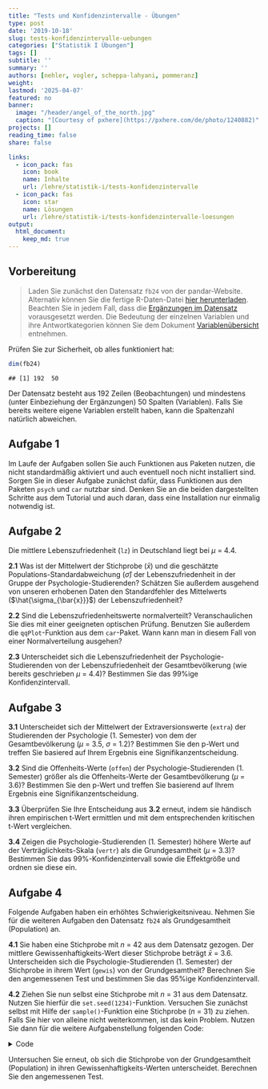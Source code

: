 ```yaml
---
title: "Tests und Konfidenzintervalle - Übungen" 
type: post
date: '2019-10-18' 
slug: tests-konfidenzintervalle-uebungen
categories: ["Statistik I Übungen"] 
tags: [] 
subtitle: ''
summary: '' 
authors: [nehler, vogler, scheppa-lahyani, pommeranz] 
weight: 
lastmod: '2025-04-07'
featured: no
banner:
  image: "/header/angel_of_the_north.jpg"
  caption: "[Courtesy of pxhere](https://pxhere.com/de/photo/1240882)"
projects: []
reading_time: false
share: false

links:
  - icon_pack: fas
    icon: book
    name: Inhalte
    url: /lehre/statistik-i/tests-konfidenzintervalle 
  - icon_pack: fas
    icon: star
    name: Lösungen
    url: /lehre/statistik-i/tests-konfidenzintervalle-loesungen
output:
  html_document:
    keep_md: true
---
```





## Vorbereitung 



> Laden Sie zunächst den Datensatz `fb24` von der pandar-Website. Alternativ können Sie die fertige R-Daten-Datei [<i class="fas fa-download"></i> hier herunterladen](/daten/fb24.rda). Beachten Sie in jedem Fall, dass die [Ergänzungen im Datensatz](/lehre/statistik-i/tests-konfidenzintervalle/#prep) vorausgesetzt werden. Die Bedeutung der einzelnen Variablen und ihre Antwortkategorien können Sie dem Dokument [Variablenübersicht](/lehre/statistik-i/variablen.pdf) entnehmen.

Prüfen Sie zur Sicherheit, ob alles funktioniert hat: 


``` r
dim(fb24)
```

```
## [1] 192  50
```

Der Datensatz besteht aus 192 Zeilen (Beobachtungen) und mindestens (unter Einbeziehung der Ergänzungen) 50 Spalten (Variablen). Falls Sie bereits weitere eigene Variablen erstellt haben, kann die Spaltenzahl natürlich abweichen.


## Aufgabe 1

Im Laufe der Aufgaben sollen Sie auch Funktionen aus Paketen nutzen, die nicht standardmäßig aktiviert und auch eventuell noch nicht installiert sind. Sorgen Sie in dieser Aufgabe zunächst dafür, dass Funktionen aus den Paketen `psych` und `car` nutzbar sind. Denken Sie an die beiden dargestellten Schritte aus dem Tutorial und auch daran, dass eine Installation nur einmalig notwendig ist. 

## Aufgabe 2

Die mittlere Lebenszufriedenheit (`lz`) in Deutschland liegt bei $\mu$ = 4.4.

**2.1** Was ist der Mittelwert der Stichprobe ($\bar{x}$) und die geschätzte Populations-Standardabweichung ($\hat\sigma$) der Lebenszufriedenheit in der Gruppe der Psychologie-Studierenden? Schätzen Sie außerdem ausgehend von unseren erhobenen Daten den Standardfehler des Mittelwerts ($\hat{\sigma_{\bar{x}}}$) der Lebenszufriedenheit?

**2.2** Sind die Lebenszufriedenheitswerte normalverteilt? Veranschaulichen Sie dies mit einer geeigneten optischen Prüfung. Benutzen Sie außerdem die `qqPlot`-Funktion aus dem `car`-Paket. Wann kann man in diesem Fall von einer Normalverteilung ausgehen?

**2.3** Unterscheidet sich die Lebenszufriedenheit der Psychologie-Studierenden von der Lebenszufriedenheit der Gesamtbevölkerung (wie bereits geschrieben $\mu$ = 4.4)? Bestimmen Sie das 99%ige Konfidenzintervall.


## Aufgabe 3

**3.1** Unterscheidet sich der Mittelwert der Extraversionswerte (`extra`) der Studierenden der Psychologie (1. Semester) von dem der Gesamtbevölkerung ($\mu$ = 3.5, $\sigma$ = 1.2)? Bestimmen Sie den p-Wert und treffen Sie basiered auf Ihrem Ergebnis eine Signifikanzentscheidung.

**3.2** Sind die Offenheits-Werte (`offen`) der Psychologie-Studierenden (1. Semester) größer als die Offenheits-Werte der Gesamtbevölkerung ($\mu$ = 3.6)? Bestimmen Sie den p-Wert und treffen Sie basierend auf Ihrem Ergebnis eine Signifikanzentscheidung.

**3.3** Überprüfen Sie Ihre Entscheidung aus **3.2** erneut, indem sie händisch ihren empirischen t-Wert ermittlen und mit dem entsprechenden kritischen t-Wert vergleichen.

**3.4** Zeigen die Psychologie-Studierenden (1. Semester) höhere Werte auf der Verträglichkeits-Skala (`vertr`) als die Grundgesamtheit ($\mu$ = 3.3)? Bestimmen Sie das 99%-Konfidenzintervall sowie die Effektgröße und ordnen sie diese ein.


## Aufgabe 4

Folgende Aufgaben haben ein erhöhtes Schwierigkeitsniveau.
Nehmen Sie für die weiteren Aufgaben den Datensatz `fb24` als Grundgesamtheit (Population) an.

**4.1** Sie haben eine Stichprobe mit $n$ = 42 aus dem Datensatz gezogen. Der mittlere Gewissenhaftigkeits-Wert dieser Stichprobe beträgt $\bar{x}$ = 3.6. Unterscheiden sich die Psychologie-Studierenden (1. Semester) der Stichprobe in ihrem Wert (`gewis`) von der Grundgesamtheit?
Berechnen Sie den angemessenen Test und bestimmen Sie das 95%ige Konfidenzintervall.

**4.2** Ziehen Sie nun selbst eine Stichprobe mit $n$ = 31 aus dem Datensatz. Nutzen Sie hierfür die `set.seed(1234)`-Funktion. Versuchen Sie zunächst selbst mit Hilfe der `sample()`-Funktion eine Stichprobe ($n$ = 31) zu ziehen. Falls Sie hier von alleine nicht weiterkommen, ist das kein Problem. Nutzen Sie dann für die weitere Aufgabenstellung folgenden Code:

<details><summary>Code</summary>


``` r
anyNA(fb24$gewis) #NA's vorhanden
```

```
## [1] TRUE
```

``` r
set.seed(1234) #erlaubt Reproduzierbarkeit
fb24_sample <- fb24[sample(nrow(fb24), size = 31), ] #zieht eine Stichprobe mit n = 31


mean_gewis_pop <- mean(fb24$gewis, na.rm = TRUE) #Mittelwert der Population

sd_gewis_pop <- sd(fb24$gewis, na.rm = TRUE) * sqrt((length(na.omit(fb24$gewis)) - 1) / length(na.omit(fb24$gewis))) #empirische Standardabweichung der Population

se_gewis <- sd_gewis_pop / sqrt(length(na.omit(fb24$gewis))) #Standardfehler

mean_gewis_smpl2 <- mean(fb24_sample$gewis, na.rm = TRUE) #Mittelwert der Stichprobe

z_gewis2 <- (mean_gewis_smpl2 - mean_gewis_pop) / se_gewis #empirischer z-Wert

z_krit <- qnorm(1 - 0.05/2) #kritischer z-Wert, zweiseitig

abs(z_gewis2) > z_krit #signifikant
```

```
## [1] TRUE
```

``` r
2 * pnorm(z_gewis2) #p < .05, signifikant
```

```
## [1] 0.03659774
```

</details>

Untersuchen Sie erneut, ob sich die Stichprobe von der Grundgesamtheit (Population) in ihren Gewissenhaftigkeits-Werten unterscheidet. Berechnen Sie den angemessenen Test.

